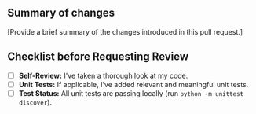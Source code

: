 ## Summary of changes

[Provide a brief summary of the changes introduced in this pull request.]

## Checklist before Requesting Review
- [ ] **Self-Review:** I've taken a thorough look at my code.
- [ ] **Unit Tests:** If applicable, I've added relevant and meaningful unit tests.
- [ ] **Test Status:** All unit tests are passing locally (run `python -m unittest discover`).
